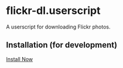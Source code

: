 # flickr-dl.userscript
A userscript for downloading Flickr photos.

## Installation (for development)
[Install Now](https://github.com/f2face/flickr-dl.userscript/raw/master/flickr-dl.user.js)